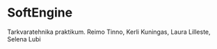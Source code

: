 SoftEngine
==========

Tarkvaratehnika praktikum. Reimo Tinno, Kerli Kuningas, Laura Lilleste, Selena Lubi
